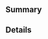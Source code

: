 <!--
  Thank you for your contribution to this project!

  Please provide the following information about your changes,
  in order for us to approve and merge your proposal as quickly as possible.
-->

## Summary

<!--
  Please give a concise description of your proposal.
-->

## Details

<!--
  A list of changes and any additional information that could be relevant for this pull request.

  Example:
    - Function foobar() now takes an optional third parameter
    - The version of dependency dep-js was changed to 1.3.7
-->
